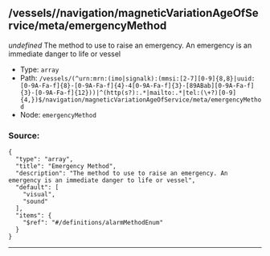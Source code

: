 ## /vessels/<RegExp>/navigation/magneticVariationAgeOfService/meta/emergencyMethod

*undefined*
The method to use to raise an emergency. An emergency is an immediate danger to life or vessel

* Type: `array`
* Path: `/vessels/(^urn:mrn:(imo|signalk):(mmsi:[2-7][0-9]{8,8}|uuid:[0-9A-Fa-f]{8}-[0-9A-Fa-f]{4}-4[0-9A-Fa-f]{3}-[89ABab][0-9A-Fa-f]{3}-[0-9A-Fa-f]{12}))|^(http(s?):.*|mailto:.*|tel:(\+?)[0-9]{4,})$/navigation/magneticVariationAgeOfService/meta/emergencyMethod`
* Node: `emergencyMethod`

### Source:
```
{
  "type": "array",
  "title": "Emergency Method",
  "description": "The method to use to raise an emergency. An emergency is an immediate danger to life or vessel",
  "default": [
    "visual",
    "sound"
  ],
  "items": {
    "$ref": "#/definitions/alarmMethodEnum"
  }
}
```

---

